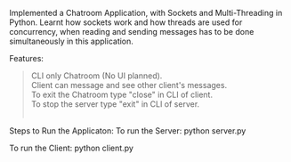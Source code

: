 Implemented a Chatroom Application, with Sockets and Multi-Threading in Python.
Learnt how sockets work and how threads are used for concurrency, when reading and sending messages has to be done simultaneously in this application.

Features:
> CLI only Chatroom (No UI planned).<br>
> Client can message and see other client's messages.<br>
> To exit the Chatroom type "close" in CLI of client.<br>
> To stop the server type "exit" in CLI of server.<br><br>

Steps to Run the Applicaton:
  To run the Server:
    python server.py

  To run the Client:
  python client.py
